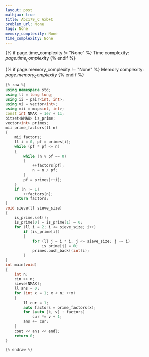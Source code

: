 ```yaml
---
layout: post
mathjax: true
title: Abc179_C Axb+C
problem_url: None
tags: None
memory_complexity: None
time_complexity: None
---
```




{% if page.time_complexity != "None" %}
Time complexity: ${{ page.time_complexity }}$
{% endif %}

{% if page.memory_complexity != "None" %}
Memory complexity: ${{ page.memory_complexity }}$
{% endif %}

```cpp
{% raw %}
using namespace std;
using ll = long long;
using ii = pair<int, int>;
using vi = vector<int>;
using mii = map<int, int>;
const int NMAX = 1e7 + 11;
bitset<NMAX> is_prime;
vector<int> primes;
mii prime_factors(ll n)
{
    mii factors;
    ll i = 0, pf = primes[i];
    while (pf * pf <= n)
    {
        while (n % pf == 0)
        {
            ++factors[pf];
            n = n / pf;
        }
        pf = primes[++i];
    }
    if (n != 1)
        ++factors[n];
    return factors;
}
void sieve(ll sieve_size)
{
    is_prime.set();
    is_prime[0] = is_prime[1] = 0;
    for (ll i = 2; i <= sieve_size; i++)
        if (is_prime[i])
        {
            for (ll j = i * i; j <= sieve_size; j += i)
                is_prime[j] = 0;
            primes.push_back((int)i);
        }
}
int main(void)
{
    int n;
    cin >> n;
    sieve(NMAX);
    ll ans = 0;
    for (int x = 1; x < n; ++x)
    {
        ll cur = 1;
        auto factors = prime_factors(x);
        for (auto [k, v] : factors)
            cur *= v + 1;
        ans += cur;
    }
    cout << ans << endl;
    return 0;
}

{% endraw %}
```